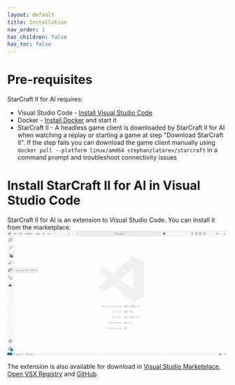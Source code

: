 ```yaml
---
layout: default
title: Installation
nav_order: 1
has_children: false
has_toc: false
---
```


# Pre-requisites

StarCraft II for AI requires:
* Visual Studio Code - [Install Visual Studio Code](https://code.visualstudio.com/docs/setup/setup-overview)
* Docker - [Install Docker](https://docs.docker.com/get-started/get-docker/) and start it
* StarCraft II - A headless game client is downloaded by StarCraft II for AI when watching a replay or starting a game at step "Download StarCraft II". If the step fails you can download the game client manually using `docker pull --platform linux/amd64 stephanzlatarev/starcraft` in a command prompt and troubleshoot connectivity issues

# Install StarCraft II for AI in Visual Studio Code

StarCraft II for AI is an extension to Visual Studio Code.
You can install it from the marketplace.
![Install extension](install-extension.gif)

The extension is also available for download in
[Visual Studio Marketplace](https://marketplace.visualstudio.com/items?itemName=stephanzlatarev.vscode-starcraft),
[Open VSX Registry](https://open-vsx.org/extension/stephanzlatarev/vscode-starcraft)
and [GitHub](https://github.com/stephanzlatarev/vscode-starcraft/releases).
